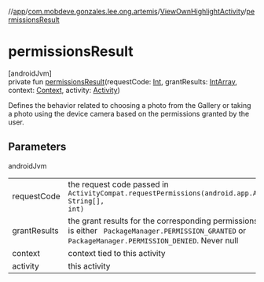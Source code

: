 //[app](../../../index.md)/[com.mobdeve.gonzales.lee.ong.artemis](../index.md)/[ViewOwnHighlightActivity](index.md)/[permissionsResult](permissions-result.md)

# permissionsResult

[androidJvm]\
private fun [permissionsResult](permissions-result.md)(requestCode: [Int](https://kotlinlang.org/api/latest/jvm/stdlib/kotlin/-int/index.html), grantResults: [IntArray](https://kotlinlang.org/api/latest/jvm/stdlib/kotlin/-int-array/index.html), context: [Context](https://developer.android.com/reference/kotlin/android/content/Context.html), activity: [Activity](https://developer.android.com/reference/kotlin/android/app/Activity.html))

Defines the behavior related to choosing a photo from the Gallery or taking a photo using the device camera based on the permissions granted by the user.

## Parameters

androidJvm

| | |
|---|---|
| requestCode | the request code passed in <code>     ActivityCompat.requestPermissions(android.app.Activity, String[], int)</code> |
| grantResults | the grant results for the corresponding permissions which is either <code>     PackageManager.PERMISSION_GRANTED</code> or <code>PackageManager.PERMISSION_DENIED</code>.     Never null |
| context | context tied to this activity |
| activity | this activity |

